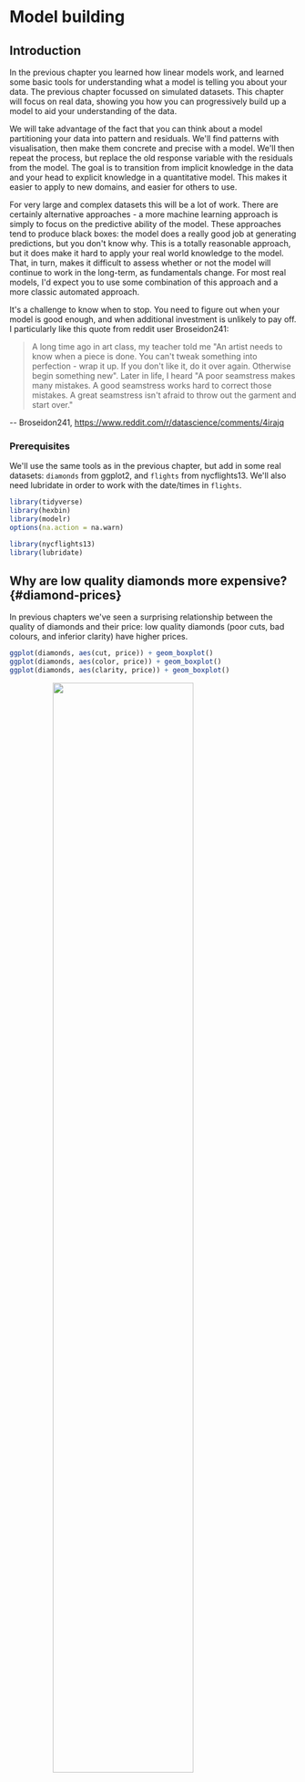 
# Model building

## Introduction

In the previous chapter you learned how linear models work, and learned some basic tools for understanding what a model is telling you about your data. The previous chapter focussed on simulated datasets. This chapter will focus on real data, showing you how you can progressively build up a model to aid your understanding of the data.

We will take advantage of the fact that you can think about a model partitioning your data into pattern and residuals. We'll find patterns with visualisation, then make them concrete and precise with a model. We'll then repeat the process, but replace the old response variable with the residuals from the model. The goal is to transition from implicit knowledge in the data and your head to explicit knowledge in a quantitative model. This makes it easier to apply to new domains, and easier for others to use.

For very large and complex datasets this will be a lot of work. There are certainly alternative approaches - a more machine learning approach is simply to focus on the predictive ability of the model. These approaches tend to produce black boxes: the model does a really good job at generating predictions, but you don't know why. This is a totally reasonable approach, but it does make it hard to apply your real world knowledge to the model. That, in turn, makes it difficult to assess whether or not the model will continue to work in the long-term, as fundamentals change. For most real models, I'd expect you to use some combination of this approach and a more classic automated approach.

It's a challenge to know when to stop. You need to figure out when your model is good enough, and when additional investment is unlikely to pay off. I particularly like this quote from reddit user Broseidon241:

> A long time ago in art class, my teacher told me "An artist needs to know
> when a piece is done. You can't tweak something into perfection - wrap it up.
> If you don't like it, do it over again. Otherwise begin something new". Later
> in life, I heard "A poor seamstress makes many mistakes. A good seamstress
> works hard to correct those mistakes. A great seamstress isn't afraid to
> throw out the garment and start over."

-- Broseidon241, <https://www.reddit.com/r/datascience/comments/4irajq>

### Prerequisites

We'll use the same tools as in the previous chapter, but add in some real datasets: `diamonds` from ggplot2, and `flights` from nycflights13. We'll also need lubridate in order to work with the date/times in `flights`.


```r
library(tidyverse)
library(hexbin)
library(modelr)
options(na.action = na.warn)

library(nycflights13)
library(lubridate)
```

## Why are low quality diamonds more expensive? {#diamond-prices}

In previous chapters we've seen a surprising relationship between the quality of diamonds and their price: low quality diamonds (poor cuts, bad colours, and inferior clarity) have higher prices.


```r
ggplot(diamonds, aes(cut, price)) + geom_boxplot()
ggplot(diamonds, aes(color, price)) + geom_boxplot()
ggplot(diamonds, aes(clarity, price)) + geom_boxplot()
```

<img src="model-building_files/figure-html/unnamed-chunk-2-1.png" width="70%" style="display: block; margin: auto;" /><img src="model-building_files/figure-html/unnamed-chunk-2-2.png" width="70%" style="display: block; margin: auto;" /><img src="model-building_files/figure-html/unnamed-chunk-2-3.png" width="70%" style="display: block; margin: auto;" />

Note that the worst diamond color is J (slightly yellow), and the worst clarity is I1 (inclusions visible to the naked eye).

### Price and carat

It looks like lower quality diamonds have higher prices because there is an important confounding variable: the weight (`carat`) of the diamond. The weight of the diamond is the single most important factor for determining the price of the diamond, and lower quality diamonds tend to be larger.


```r
ggplot(diamonds, aes(carat, price)) +
  geom_hex(bins = 50)
```

<img src="model-building_files/figure-html/unnamed-chunk-3-1.png" width="70%" style="display: block; margin: auto;" />

We can make it easier to see how the other attributes of a diamond affect its relative `price` by fitting a model to separate out the effect of `carat`. But first, lets make a couple of tweaks to the diamonds dataset to make it easier to work with:

1. Focus on diamonds smaller than 2.5 carats (99.7% of the data)
1. Log-transform the carat and price variables.


```r
diamonds2 <- diamonds %>%
  filter(carat <= 2.5) %>%
  mutate(lprice = log2(price), lcarat = log2(carat))
```

Together, these changes make it easier to see the relationship between `carat` and `price`:


```r
ggplot(diamonds2, aes(lcarat, lprice)) +
  geom_hex(bins = 50)
```

<img src="model-building_files/figure-html/unnamed-chunk-5-1.png" width="70%" style="display: block; margin: auto;" />

The log-transformation is particularly useful here because it makes the pattern linear, and linear patterns are the easiest to work with. Let's take the next step and remove that strong linear pattern. We first make the pattern explicit by fitting a model:


```r
mod_diamond <- lm(lprice ~ lcarat, data = diamonds2)
```

Then we look at what the model tells us about the data. Note that I back transform the predictions, undoing the log transformation, so I can overlay the predictions on the raw data:


```r
grid <- diamonds2 %>%
  data_grid(carat = seq_range(carat, 20)) %>%
  mutate(lcarat = log2(carat)) %>%
  add_predictions(mod_diamond, "lprice") %>%
  mutate(price = 2^lprice)

ggplot(diamonds2, aes(carat, price)) +
  geom_hex(bins = 50) +
  geom_line(data = grid, colour = "red", size = 1)
```

<img src="model-building_files/figure-html/unnamed-chunk-7-1.png" width="70%" style="display: block; margin: auto;" />

That tells us something interesting about our data. If we believe our model, then the large diamonds are much cheaper than expected. This is probably because no diamond in this dataset costs more than $19,000.

Now we can look at the residuals, which verifies that we've successfully removed the strong linear pattern:


```r
diamonds2 <- diamonds2 %>%
  add_residuals(mod_diamond, "lresid")

ggplot(diamonds2, aes(lcarat, lresid)) +
  geom_hex(bins = 50)
```

<img src="model-building_files/figure-html/unnamed-chunk-8-1.png" width="70%" style="display: block; margin: auto;" />

Importantly, we can now re-do our motivating plots using those residuals instead of `price`.


```r
ggplot(diamonds2, aes(cut, lresid)) + geom_boxplot()
ggplot(diamonds2, aes(color, lresid)) + geom_boxplot()
ggplot(diamonds2, aes(clarity, lresid)) + geom_boxplot()
```

<img src="model-building_files/figure-html/unnamed-chunk-9-1.png" width="70%" style="display: block; margin: auto;" /><img src="model-building_files/figure-html/unnamed-chunk-9-2.png" width="70%" style="display: block; margin: auto;" /><img src="model-building_files/figure-html/unnamed-chunk-9-3.png" width="70%" style="display: block; margin: auto;" />

Now we see the relationship we expect: as the quality of the diamond increases, so too does its relative price. To interpret the `y` axis, we need to think about what the residuals are telling us, and what scale they are on. A residual of -1 indicates that `lprice` was 1 unit lower than a prediction based solely on its weight. $2^{-1}$ is 1/2, points with a value of -1 are half the expected price, and residuals with value 1 are twice the predicted price.

### A more complicated model

If we wanted to, we could continue to build up our model, moving the effects we've observed into the model to make them explicit. For example, we could include `color`, `cut`, and `clarity` into the model so that we also make explicit the effect of these three categorical variables:


```r
mod_diamond2 <- lm(lprice ~ lcarat + color + cut + clarity, data = diamonds2)
```

This model now includes four predictors, so it's getting harder to visualise. Fortunately, they're currently all independent which means that we can plot them individually in four plots. To make the process a little easier, we're going to use the `.model` argument to `data_grid`:


```r
grid <- diamonds2 %>%
  data_grid(cut, .model = mod_diamond2) %>%
  add_predictions(mod_diamond2)
grid
#> # A tibble: 5 x 5
#>   cut       lcarat color clarity  pred
#>   <ord>      <dbl> <chr> <chr>   <dbl>
#> 1 Fair      -0.515 G     VS2      11.2
#> 2 Good      -0.515 G     VS2      11.3
#> 3 Very Good -0.515 G     VS2      11.4
#> 4 Premium   -0.515 G     VS2      11.4
#> 5 Ideal     -0.515 G     VS2      11.4

ggplot(grid, aes(cut, pred)) +
  geom_point()
```

<img src="model-building_files/figure-html/unnamed-chunk-11-1.png" width="70%" style="display: block; margin: auto;" />

If the model needs variables that you haven't explicitly supplied, `data_grid()` will automatically fill them in with "typical" value. For continuous variables, it uses the median, and categorical variables it uses the most common value (or values, if there's a tie).


```r
diamonds2 <- diamonds2 %>%
  add_residuals(mod_diamond2, "lresid2")

ggplot(diamonds2, aes(lcarat, lresid2)) +
  geom_hex(bins = 50)
```

<img src="model-building_files/figure-html/unnamed-chunk-12-1.png" width="70%" style="display: block; margin: auto;" />

This plot indicates that there are some diamonds with quite large residuals - remember a residual of 2 indicates that the diamond is 4x the price that we expected. It's often useful to look at unusual values individually:


```r
diamonds2 %>%
  filter(abs(lresid2) > 1) %>%
  add_predictions(mod_diamond2) %>%
  mutate(pred = round(2^pred)) %>%
  select(price, pred, carat:table, x:z) %>%
  arrange(price)
#> # A tibble: 16 x 11
#>   price  pred carat cut     color clarity depth table     x     y     z
#>   <int> <dbl> <dbl> <ord>   <ord> <ord>   <dbl> <dbl> <dbl> <dbl> <dbl>
#> 1  1013   264  0.25 Fair    F     SI2      54.4    64  4.3   4.23  2.32
#> 2  1186   284  0.25 Premium G     SI2      59      60  5.33  5.28  3.12
#> 3  1186   284  0.25 Premium G     SI2      58.8    60  5.33  5.28  3.12
#> 4  1262  2644  1.03 Fair    E     I1       78.2    54  5.72  5.59  4.42
#> 5  1415   639  0.35 Fair    G     VS2      65.9    54  5.57  5.53  3.66
#> 6  1415   639  0.35 Fair    G     VS2      65.9    54  5.57  5.53  3.66
#> # … with 10 more rows
```

Nothing really jumps out at me here, but it's probably worth spending time considering if this indicates a problem with our model, or if there are errors in the data. If there are mistakes in the data, this could be an opportunity to buy diamonds that have been priced low incorrectly.

### Exercises

1. In the plot of `lcarat` vs. `lprice`, there are some bright vertical
 strips. What do they represent?

1. If `log(price) = a_0 + a_1 * log(carat)`, what does that say about
 the relationship between `price` and `carat`?

1. Extract the diamonds that have very high and very low residuals.
 Is there anything unusual about these diamonds? Are they particularly bad
 or good, or do you think these are pricing errors?

1. Does the final model, `mod_diamond2`, do a good job of predicting
 diamond prices? Would you trust it to tell you how much to spend
 if you were buying a diamond?

## What affects the number of daily flights?

Let's work through a similar process for a dataset that seems even simpler at first glance: the number of flights that leave NYC per day. This is a really small dataset --- only 365 rows and 2 columns --- and we're not going to end up with a fully realised model, but as you'll see, the steps along the way will help us better understand the data. Let's get started by counting the number of flights per day and visualising it with ggplot2.


```r
daily <- flights %>%
  mutate(date = make_date(year, month, day)) %>%
  group_by(date) %>%
  summarise(n = n())
daily
#> # A tibble: 365 x 2
#>   date           n
#>   <date>     <int>
#> 1 2013-01-01   842
#> 2 2013-01-02   943
#> 3 2013-01-03   914
#> 4 2013-01-04   915
#> 5 2013-01-05   720
#> 6 2013-01-06   832
#> # … with 359 more rows

ggplot(daily, aes(date, n)) +
  geom_line()
```

<img src="model-building_files/figure-html/unnamed-chunk-14-1.png" width="70%" style="display: block; margin: auto;" />

### Day of week

Understanding the long-term trend is challenging because there's a very strong day-of-week effect that dominates the subtler patterns. Let's start by looking at the distribution of flight numbers by day-of-week:


```r
daily <- daily %>%
  mutate(wday = wday(date, label = TRUE))
ggplot(daily, aes(wday, n)) +
  geom_boxplot()
```

<img src="model-building_files/figure-html/unnamed-chunk-15-1.png" width="70%" style="display: block; margin: auto;" />

There are fewer flights on weekends because most travel is for business. The effect is particularly pronounced on Saturday: you might sometimes leave on Sunday for a Monday morning meeting, but it's very rare that you'd leave on Saturday as you'd much rather be at home with your family.

One way to remove this strong pattern is to use a model. First, we fit the model, and display its predictions overlaid on the original data:


```r
mod <- lm(n ~ wday, data = daily)

grid <- daily %>%
  data_grid(wday) %>%
  add_predictions(mod, "n")

ggplot(daily, aes(wday, n)) +
  geom_boxplot() +
  geom_point(data = grid, colour = "red", size = 4)
```

<img src="model-building_files/figure-html/unnamed-chunk-16-1.png" width="70%" style="display: block; margin: auto;" />

Next we compute and visualise the residuals:


```r
daily <- daily %>%
  add_residuals(mod)
daily %>%
  ggplot(aes(date, resid)) +
  geom_ref_line(h = 0) +
  geom_line()
```

<img src="model-building_files/figure-html/unnamed-chunk-17-1.png" width="70%" style="display: block; margin: auto;" />

Note the change in the y-axis: now we are seeing the deviation from the expected number of flights, given the day of week. This plot is useful because now that we've removed much of the large day-of-week effect, we can see some of the subtler patterns that remain:

1. Our model seems to fail starting in June: you can still see a strong
 regular pattern that our model hasn't captured. Drawing a plot with one
 line for each day of the week makes the cause easier to see:

 
 ```r
 ggplot(daily, aes(date, resid, colour = wday)) +
  geom_ref_line(h = 0) +
  geom_line()
 ```
 
 <img src="model-building_files/figure-html/unnamed-chunk-18-1.png" width="70%" style="display: block; margin: auto;" />

 Our model fails to accurately predict the number of flights on Saturday:
 during summer there are more flights than we expect, and during Fall there
 are fewer. We'll see how we can do better to capture this pattern in the
 next section.

1. There are some days with far fewer flights than expected:

 
 ```r
 daily %>%
  filter(resid < -100)
 #> # A tibble: 11 x 4
 #>   date           n wday  resid
 #>   <date>     <int> <ord> <dbl>
 #> 1 2013-01-01   842 Tue   -109.
 #> 2 2013-01-20   786 Sun   -105.
 #> 3 2013-05-26   729 Sun   -162.
 #> 4 2013-07-04   737 Thu   -229.
 #> 5 2013-07-05   822 Fri   -145.
 #> 6 2013-09-01   718 Sun   -173.
 #> # … with 5 more rows
 ```

 If you're familiar with American public holidays, you might spot New Year's
 day, July 4th, Thanksgiving and Christmas. There are some others that don't
 seem to correspond to public holidays. You'll work on those in one
 of the exercises.

1. There seems to be some smoother long term trend over the course of a year.
 We can highlight that trend with `geom_smooth()`:

 
 ```r
 daily %>%
  ggplot(aes(date, resid)) +
  geom_ref_line(h = 0) +
  geom_line(colour = "grey50") +
  geom_smooth(se = FALSE, span = 0.20)
 #> `geom_smooth()` using method = 'loess' and formula 'y ~ x'
 ```
 
 <img src="model-building_files/figure-html/unnamed-chunk-20-1.png" width="70%" style="display: block; margin: auto;" />

 There are fewer flights in January (and December), and more in summer
 (May-Sep). We can't do much with this pattern quantitatively, because we
 only have a single year of data. But we can use our domain knowledge to
 brainstorm potential explanations.

### Seasonal Saturday effect

Let's first tackle our failure to accurately predict the number of flights on Saturday. A good place to start is to go back to the raw numbers, focussing on Saturdays:


```r
daily %>%
  filter(wday == "Sat") %>%
  ggplot(aes(date, n)) +
  geom_point() +
  geom_line() +
  scale_x_date(NULL, date_breaks = "1 month", date_labels = "%b")
```

<img src="model-building_files/figure-html/unnamed-chunk-21-1.png" width="70%" style="display: block; margin: auto;" />

(I've used both points and lines to make it more clear what is data and what is interpolation.)

I suspect this pattern is caused by summer holidays: many people go on holiday in the summer, and people don't mind travelling on Saturdays for vacation. Looking at this plot, we might guess that summer holidays are from early June to late August. That seems to line up fairly well with the [state's school terms](http://schools.nyc.gov/Calendar/2013-2014+School+Year+Calendars.htm): summer break in 2013 was Jun 26--Sep 9.

Why are there more Saturday flights in the Spring than the Fall? I asked some American friends and they suggested that it's less common to plan family vacations during the Fall because of the big Thanksgiving and Christmas holidays. We don't have the data to know for sure, but it seems like a plausible working hypothesis.

Lets create a "term" variable that roughly captures the three school terms, and check our work with a plot:


```r
term <- function(date) {
  cut(date,
    breaks = ymd(20130101, 20130605, 20130825, 20140101),
    labels = c("spring", "summer", "fall")
  )
}

daily <- daily %>%
  mutate(term = term(date))

daily %>%
  filter(wday == "Sat") %>%
  ggplot(aes(date, n, colour = term)) +
  geom_point(alpha = 1 / 3) +
  geom_line() +
  scale_x_date(NULL, date_breaks = "1 month", date_labels = "%b")
```

<img src="model-building_files/figure-html/unnamed-chunk-22-1.png" width="70%" style="display: block; margin: auto;" />

(I manually tweaked the dates to get nice breaks in the plot. Using a visualisation to help you understand what your function is doing is a really powerful and general technique.)

It's useful to see how this new variable affects the other days of the week:


```r
daily %>%
  ggplot(aes(wday, n, colour = term)) +
  geom_boxplot()
```

<img src="model-building_files/figure-html/unnamed-chunk-23-1.png" width="70%" style="display: block; margin: auto;" />

It looks like there is significant variation across the terms, so fitting a separate day of week effect for each term is reasonable. This improves our model, but not as much as we might hope:


```r
mod1 <- lm(n ~ wday, data = daily)
mod2 <- lm(n ~ wday * term, data = daily)

daily %>%
  gather_residuals(without_term = mod1, with_term = mod2) %>%
  ggplot(aes(date, resid, colour = model)) +
  geom_line(alpha = 0.75)
```

<img src="model-building_files/figure-html/unnamed-chunk-24-1.png" width="70%" style="display: block; margin: auto;" />

We can see the problem by overlaying the predictions from the model on to the raw data:


```r
grid <- daily %>%
  data_grid(wday, term) %>%
  add_predictions(mod2, "n")

ggplot(daily, aes(wday, n)) +
  geom_boxplot() +
  geom_point(data = grid, colour = "red") +
  facet_wrap(~term)
```

<img src="model-building_files/figure-html/unnamed-chunk-25-1.png" width="70%" style="display: block; margin: auto;" />

Our model is finding the _mean_ effect, but we have a lot of big outliers, so mean tends to be far away from the typical value. We can alleviate this problem by using a model that is robust to the effect of outliers: `MASS::rlm()`. This greatly reduces the impact of the outliers on our estimates, and gives a model that does a good job of removing the day of week pattern:


```r
mod3 <- MASS::rlm(n ~ wday * term, data = daily)

daily %>%
  add_residuals(mod3, "resid") %>%
  ggplot(aes(date, resid)) +
  geom_hline(yintercept = 0, size = 2, colour = "white") +
  geom_line()
```

<img src="model-building_files/figure-html/unnamed-chunk-26-1.png" width="70%" style="display: block; margin: auto;" />

It's now much easier to see the long-term trend, and the positive and negative outliers.


### Computed variables

If you're experimenting with many models and many visualisations, it's a good idea to bundle the creation of variables up into a function so there's no chance of accidentally applying a different transformation in different places. For example, we could write:


```r
compute_vars <- function(data) {
  data %>%
    mutate(
      term = term(date),
      wday = wday(date, label = TRUE)
    )
}
```

Another option is to put the transformations directly in the model formula:


```r
wday2 <- function(x) wday(x, label = TRUE)
mod3 <- lm(n ~ wday2(date) * term(date), data = daily)
```

Either approach is reasonable. Making the transformed variable explicit is useful if you want to check your work, or use them in a visualisation. But you can't easily use transformations (like splines) that return multiple columns. Including the transformations in the model function makes life a little easier when you're working with many different datasets because the model is self contained.

### Time of year: an alternative approach

In the previous section we used our domain knowledge (how the US school term affects travel) to improve the model. An alternative to using our knowledge explicitly in the model is to give the data more room to speak. We could use a more flexible model and allow that to capture the pattern we're interested in. A simple linear trend isn't adequate, so we could try using a natural spline to fit a smooth curve across the year:


```r
library(splines)
mod <- MASS::rlm(n ~ wday * ns(date, 5), data = daily)

daily %>%
  data_grid(wday, date = seq_range(date, n = 13)) %>%
  add_predictions(mod) %>%
  ggplot(aes(date, pred, colour = wday)) +
  geom_line() +
  geom_point()
```

<img src="model-building_files/figure-html/unnamed-chunk-29-1.png" width="70%" style="display: block; margin: auto;" />

We see a strong pattern in the numbers of Saturday flights. This is reassuring, because we also saw that pattern in the raw data. It's a good sign when you get the same signal from different approaches.


### Exercises

1. Use your Google sleuthing skills to brainstorm why there were fewer than
 expected flights on Jan 20, May 26, and Sep 1. (Hint: they all have the
 same explanation.) How would these days generalise to another year?

1. What do the three days with high positive residuals represent?
 How would these days generalise to another year?

 
 ```r
 daily %>%
  top_n(3, resid)
 #> # A tibble: 3 x 5
 #>   date           n wday  resid term 
 #>   <date>     <int> <ord> <dbl> <fct>
 #> 1 2013-11-30   857 Sat   112.  fall 
 #> 2 2013-12-01   987 Sun    95.5 fall 
 #> 3 2013-12-28   814 Sat    69.4 fall
 ```

1. Create a new variable that splits the `wday` variable into terms, but only
 for Saturdays, i.e. it should have `Thurs`, `Fri`, but `Sat-summer`,
 `Sat-spring`, `Sat-fall`. How does this model compare with the model with
 every combination of `wday` and `term`?

1. Create a new `wday` variable that combines the day of week, term
 (for Saturdays), and public holidays. What do the residuals of
 that model look like?

1. What happens if you fit a day of week effect that varies by month
 (i.e. `n ~ wday * month`)? Why is this not very helpful?

1. What would you expect the model `n ~ wday + ns(date, 5)` to look like?
 Knowing what you know about the data, why would you expect it to be
 not particularly effective?

1. We hypothesised that people leaving on Sundays are more likely to be
 business travellers who need to be somewhere on Monday. Explore that
 hypothesis by seeing how it breaks down based on distance and time: if
 it's true, you'd expect to see more Sunday evening flights to places that
 are far away.

1. It's a little frustrating that Sunday and Saturday are on separate ends
 of the plot. Write a small function to set the levels of the
 factor so that the week starts on Monday.

## Learning more about models

We have only scratched the absolute surface of modelling, but you have hopefully gained some simple, but general-purpose tools that you can use to improve your own data analyses. It's OK to start simple! As you've seen, even very simple models can make a dramatic difference in your ability to tease out interactions between variables.

These modelling chapters are even more opinionated than the rest of the book. I approach modelling from a somewhat different perspective to most others, and there is relatively little space devoted to it. Modelling really deserves a book on its own, so I'd highly recommend that you read at least one of these three books:

* *Statistical Modeling: A Fresh Approach* by Danny Kaplan,
 <http://www.mosaic-web.org/go/StatisticalModeling/>. This book provides
 a gentle introduction to modelling, where you build your intuition,
 mathematical tools, and R skills in parallel. The book replaces a traditional
 "introduction to statistics" course, providing a curriculum that is up-to-date
 and relevant to data science.

* *An Introduction to Statistical Learning* by Gareth James, Daniela Witten,
 Trevor Hastie, and Robert Tibshirani, <http://www-bcf.usc.edu/~gareth/ISL/>
 (available online for free). This book presents a family of modern modelling
 techniques collectively known as statistical learning. For an even deeper
 understanding of the math behind the models, read the classic
 *Elements of Statistical Learning* by Trevor Hastie, Robert Tibshirani, and
 Jerome Friedman, <http://statweb.stanford.edu/~tibs/ElemStatLearn/> (also
 available online for free).

* *Applied Predictive Modeling* by Max Kuhn and Kjell Johnson,
 <http://appliedpredictivemodeling.com>. This book is a companion to the
 __caret__ package and provides practical tools for dealing with real-life
 predictive modelling challenges.
